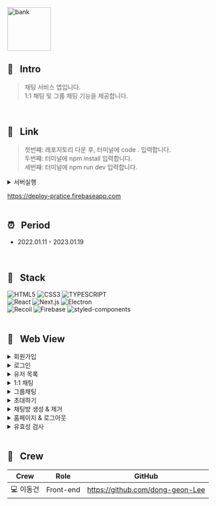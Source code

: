 <img width="100" height="100" alt="bank" src="https://user-images.githubusercontent.com/69576865/213332353-1ef2b707-b862-4d18-b4a4-7c9102afaaa1.png">

## :mag_right: &nbsp; Intro
> 채팅 서비스 앱입니다.  
1:1 채팅 및 그룹 채팅 기능을 제공합니다. 
<br/>

## :link: &nbsp; Link
> 첫번쨰: 레포지토리 다운 후, 터미널에 code . 입력합니다.  
> 두번쨰: 터미널에 npm install 입력합니다.   
> 세번쨰: 터미널에 npm run dev 입력합니다.

<details>
<summary>서버실행</summary>  
<div markdown="1">
</div>
<img width="600" alt=""
 src="https://user-images.githubusercontent.com/69576865/213350834-ae7c4406-9717-49ef-8901-c0ae77bdcdf3.gif">
</details>
  
https://deploy-pratice.firebaseapp.com
<br/>
<br/>
  
## :alarm_clock: &nbsp; Period
 - 2022.01.11 - 2023.01.19
<br/>

## :seedling: &nbsp; Stack  
![HTML5](https://img.shields.io/badge/HTML5-E34F26?style=for-the-badge&logo=HTML5&logoColor=fff)
![CSS3](https://img.shields.io/badge/CSS3-1572B6?style=for-the-badge&logo=CSS3&logoColor=fff)
![TYPESCRIPT](https://img.shields.io/badge/TypeScript-212121?style=for-the-badge&logo=TypeScript&logoColor=0A9EDC)  
![React](https://img.shields.io/badge/React-444444?style=for-the-badge&logo=React)
![Next.js](https://img.shields.io/badge/Next.js-000000?style=for-the-badge&logo=Next.js)
![Electron](https://img.shields.io/badge/Electron-47848F?style=for-the-badge&logo=Electron&logoColor=fff)  
![Recoil](https://img.shields.io/badge/Recoil-00A4DC?style=for-the-badge&logo=Relay&logoColor=fff)
![Firebase](https://img.shields.io/badge/Firebase-ffeb91?style=for-the-badge&logo=Firebase&logoColor=FFCA28)
![styled-components](https://img.shields.io/badge/styled--Components-DB7093?style=for-the-badge&logo=styled-components&logoColor=fff)
<br/>
<br/>

## :eyes: &nbsp; Web View
<details>
<summary>회원가입</summary>  
<div markdown="1">
</div>
<img width="600" alt=""
 src="https://user-images.githubusercontent.com/69576865/213337422-96798f50-d737-4167-a39e-a911321dbcec.gif">
</details>

<details>
<summary>로그인</summary>  
<div markdown="1">
</div>
<img width="600" alt=""
 src="https://user-images.githubusercontent.com/69576865/213338174-2e2f74ec-405b-4921-a9c1-ef983813ee88.gif">
</details>

<details>
<summary>유저 목록</summary>  
<div markdown="1">
</div>
<img width="600" alt=""
 src="https://user-images.githubusercontent.com/69576865/213339109-7b167428-8ac5-43d1-af82-5b5c47896c40.gif">
</details>

<details>
<summary>1:1 채팅</summary>  
<div markdown="1">
</div>
<img width="600" alt=""
 src="https://user-images.githubusercontent.com/69576865/213340362-9a0eecdd-9680-4a53-87ff-736275cb36aa.gif">
 <img width="600" alt=""
 src="https://user-images.githubusercontent.com/69576865/213340593-1ab77eef-0d30-49ea-87ff-57b126fee979.gif">
</details>

<details>
<summary>그룹채팅</summary>  
<div markdown="1">
</div>
<img width="600" alt=""
 src="https://user-images.githubusercontent.com/69576865/213341713-69bc2bc1-409f-4731-81c2-0c0889ca0dca.gif">
 <img width="600" alt=""
 src="https://user-images.githubusercontent.com/69576865/213342085-7e123469-8910-4587-8c02-5564b3c9027c.gif">
</details>

<details>
<summary>초대하기</summary>  
<div markdown="1">
</div>
<img width="600" alt=""
 src="https://user-images.githubusercontent.com/69576865/213347422-3d1befa8-4e2c-4c0d-8406-28e9797b43df.gif">
</details>

<details>
<summary>채팅방 생성 & 제거</summary>  
<div markdown="1">
</div>
<img width="600" alt=""
 src="https://user-images.githubusercontent.com/69576865/213344261-53b6a9e0-b523-4e01-8aae-4d0fabc4285c.gif">
</details>

<details>
<summary>홈페이지 & 로그아웃</summary>  
<div markdown="1">
</div>
<img width="600" alt=""
 src="https://user-images.githubusercontent.com/69576865/213344803-03608f7b-6cfe-4261-baa7-6091222d3bdb.gif">
</details>

<details>
<summary>유효성 검사</summary>  
<div markdown="1">
</div>
<img width="600" alt=""
 src="https://user-images.githubusercontent.com/69576865/213346650-556f34aa-cb41-4596-a053-bea346a5b515.gif">
</details> 
</br>

## :bust_in_silhouette: &nbsp; Crew
Crew | Role | GitHub
----- | ----- | -----
💻 이동건 | Front-end | https://github.com/dong-geon-Lee
<br/>
